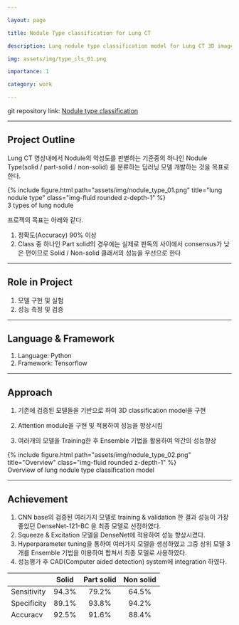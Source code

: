 ```yaml
---

layout: page

title: Nodule Type classification for Lung CT

description: Lung nodule type classification model for Lung CT 3D image

img: assets/img/type_cls_01.png

importance: 1

category: work

---
```


git repository link: [Nodule type classification](https://github.com/dkdkkim/nodule_type_classification)
 * * *
## Project Outline

Lung CT 영상내에서 Nodule의 악성도를 판별하는 기준중의 하나인 Nodule Type(solid / part-solid / non-solid) 를 분류하는 딥러닝 모델 개발하는 것을 목표로 한다.

<!-- <p align="center"><img src="../../assets/img/image-20220806025535400.png" alt="image-20220806025535400" style="zoom:67%;" /> -->
<div class="row">
    <div class="col-sm mt-3 mt-md-0">
        {% include figure.html path="assets/img/nodule_type_01.png" title="lung nodule type" class="img-fluid rounded z-depth-1" %}
    </div>
</div>
<div class="caption">
    3 types of lung nodule
</div>

프로젝의 목표는 아래와 같다.

1. 정확도(Accuracy) 90% 이상
2. Class 중 하나인 Part solid의 경우에는 실제로 판독의 사이에서 consensus가 낮은 편이므로 Solid / Non-solid 클래서의 성능을 우선으로 한다
* * *
## Role in Project

1. 모델 구현 및 실험
2. 성능 측정 및 검증
 * * *

## Language & Framework

1. Language: Python
2. Framework: Tensorflow
 * * *

## Approach

1. 기존에 검증된 모델들을 기반으로 하여 3D classification model을 구현
2. Attention module을 구현 및 적용하여 성능을 향상시킴
3. 여러개의 모델을 Training한 후 Ensemble 기법을 활용하여 약간의 성능향상

   <!-- <p align="center"><img src="../../assets/img/image-20220806030139034.png" alt="image-20220806030139034" style="zoom: 40%;" /> -->

<div class="row">
    <div class="col-sm mt-3 mt-md-0">
        {% include figure.html path="assets/img/nodule_type_02.png" title="Overview" class="img-fluid rounded z-depth-1" %}
    </div>
</div>
<div class="caption">
    Overview of lung nodule type classification model
</div>


 * * *

## Achievement
1. CNN base의 검증된 여러가지 모델로 training & validation 한 결과 성능이 가장 좋았던 DenseNet-121-BC 을 최종 모델로 선정하였다.
2. Squeeze & Excitation 모델을 DenseNet에 적용하여 성능 향상시켰다.
3. Hyperparameter tuning을 통하여 여러가지 모델을 생성하였고 그중 상위 모델 3개를 Ensemble 기법을 이용하여 합쳐서 최종 모델로 사용하였다.
4. 성능평가 후 CAD(Computer aided detection) system에 integration 하였다.

<!-- <style>
.tablelines table, .tablelines td, .tablelines th {
        border: 1px solid black;
        }
</style> -->

<!-- <center> -->

<!-- |             | Solid | Part solid | Non solid |
| :----------: | :----------: | :----------: | :----------: |
| Sensitivity | 94.3% | 79.2       | 64.5%     |
| Specificity | 89.1% | 93.8%      | 94.2%     |
| Accuracy    | 92.5% | 91.6%      | 88.4%     |
{: .tablelines} -->

<table width ="400" height="100" align = "center"><thead>
<tr>
<th></th>
<th align = "center">Solid</th>
<th align = "center">Part solid</th>
<th align = "center">Non solid</th>
</tr>
</thead><tbody>
<tr>
<td >Sensitivity</td>
<td>94.3%</td>
<td align = "center">79.2%</td>
<td align = "center">64.5%</td>
</tr>
<tr>
<td>Specificity</td>
<td>89.1%</td>
<td align = "center">93.8%</td>
<td align = "center">94.2%</td>
</tr>
<tr>
<td>Accuracy</td>
<td>92.5%</td>
<td align = "center">91.6%</td>
<td align = "center">88.4%</td>
</tr>
</tbody></table>